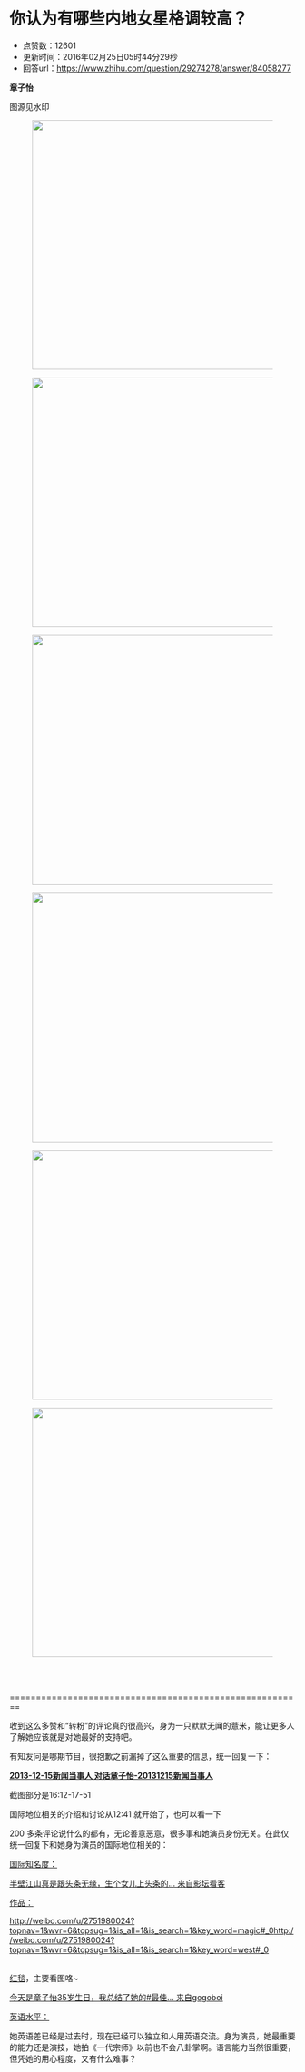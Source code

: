 # 你认为有哪些内地女星格调较高？
- 点赞数：12601
- 更新时间：2016年02月25日05时44分29秒
- 回答url：https://www.zhihu.com/question/29274278/answer/84058277
<body>
 <p data-pid="wklMWBxM"><b>章子怡</b></p>
 <p data-pid="Tt5pH08e">图源见水印</p>
 <figure>
  <img src="https://pic1.zhimg.com/50/b183a41c1e27f80c129a40bf3239fa11_720w.jpg?source=1940ef5c" data-rawwidth="440" data-rawheight="991" data-original-token="b183a41c1e27f80c129a40bf3239fa11" class="origin_image zh-lightbox-thumb" width="440" data-original="https://picx.zhimg.com/b183a41c1e27f80c129a40bf3239fa11_r.jpg?source=1940ef5c">
 </figure>
 <figure>
  <img src="https://pic1.zhimg.com/50/1b19a7e8d5140f2a2297243d85e785bc_720w.jpg?source=1940ef5c" data-rawwidth="440" data-rawheight="1239" data-original-token="1b19a7e8d5140f2a2297243d85e785bc" class="origin_image zh-lightbox-thumb" width="440" data-original="https://picx.zhimg.com/1b19a7e8d5140f2a2297243d85e785bc_r.jpg?source=1940ef5c">
 </figure>
 <figure>
  <img src="https://picx.zhimg.com/50/d428668cdc155737b9d264b0f3438e30_720w.jpg?source=1940ef5c" data-rawwidth="440" data-rawheight="1239" data-original-token="d428668cdc155737b9d264b0f3438e30" class="origin_image zh-lightbox-thumb" width="440" data-original="https://pic1.zhimg.com/d428668cdc155737b9d264b0f3438e30_r.jpg?source=1940ef5c">
 </figure>
 <figure>
  <img src="https://picx.zhimg.com/50/43d9b0ebeae87cd690d98991cdb136cc_720w.jpg?source=1940ef5c" data-rawwidth="440" data-rawheight="1239" data-original-token="43d9b0ebeae87cd690d98991cdb136cc" class="origin_image zh-lightbox-thumb" width="440" data-original="https://picx.zhimg.com/43d9b0ebeae87cd690d98991cdb136cc_r.jpg?source=1940ef5c">
 </figure>
 <figure>
  <img src="https://picx.zhimg.com/50/211be4583c2b634ea0db2f44e2a2bcc3_720w.jpg?source=1940ef5c" data-rawwidth="440" data-rawheight="991" data-original-token="211be4583c2b634ea0db2f44e2a2bcc3" class="origin_image zh-lightbox-thumb" width="440" data-original="https://pic1.zhimg.com/211be4583c2b634ea0db2f44e2a2bcc3_r.jpg?source=1940ef5c">
 </figure>
 <figure>
  <img src="https://picx.zhimg.com/50/9f217669a0ae5af34f0be9e134f18f64_720w.jpg?source=1940ef5c" data-rawwidth="440" data-rawheight="1982" data-original-token="9f217669a0ae5af34f0be9e134f18f64" class="origin_image zh-lightbox-thumb" width="440" data-original="https://pic1.zhimg.com/9f217669a0ae5af34f0be9e134f18f64_r.jpg?source=1940ef5c">
 </figure>
 <br>
 <br>
 <p data-pid="OZ0N3AzM">========================================================</p>
 <p data-pid="zOmdPfjI">收到这么多赞和“转粉”的评论真的很高兴，身为一只默默无闻的薏米，能让更多人了解她应该就是对她最好的支持吧。</p>
 <p data-pid="n2XULiEA">有知友问是哪期节目，很抱歉之前漏掉了这么重要的信息，统一回复一下：</p>
 <p data-pid="IhpqMFjc"><b><a href="https://link.zhihu.com/?target=http%3A//v.ifeng.com/ent/mingxing/201312/0141e769-ce8d-44e2-8b99-0c62fdd52fdf.shtml" class=" wrap external" target="_blank" rel="nofollow noreferrer">2013-12-15新闻当事人 对话章子怡-20131215新闻当事人</a></b></p>
 <p data-pid="fGAy3j5x">截图部分是16:12-17-51</p>
 <p data-pid="cx7wegGC">国际地位相关的介绍和讨论从12:41 就开始了，也可以看一下</p>
 <p data-pid="huRZZ9l6">200 多条评论说什么的都有，无论善意恶意，很多事和她演员身份无关。在此仅统一回复下和她身为演员的国际地位相关的：</p>
 <p data-pid="8E3peCW1"><u>国际知名度：</u></p><a href="https://link.zhihu.com/?target=http%3A//weibo.com/2390209393/DaFhB4vuV%3Ftype%3Dcomment%23_rnd1454186527820" class=" wrap external" target="_blank" rel="nofollow noreferrer">半壁江山真是跟头条无缘，生个女儿上头条的... 来自影坛看客</a>
 <br>
 <p data-pid="qwCsn6MQ"><u>作品：</u></p><a href="https://link.zhihu.com/?target=http%3A//weibo.com/u/2751980024%3Ftopnav%3D1%26wvr%3D6%26topsug%3D1%26is_all%3D1%26is_search%3D1%26key_word%3Dmagic%23_0" class=" external" target="_blank" rel="nofollow noreferrer"><span class="invisible">http://</span><span class="visible">weibo.com/u/2751980024?</span><span class="invisible">topnav=1&amp;wvr=6&amp;topsug=1&amp;is_all=1&amp;is_search=1&amp;key_word=magic#_0</span><span class="ellipsis"></span></a><a href="https://link.zhihu.com/?target=http%3A//weibo.com/2390209393/DfbDJFV30%3Ftype%3Dcomment%23_rnd1454187018015" class=" wrap external" target="_blank" rel="nofollow noreferrer">http://weibo.com/u/2751980024?topnav=1&amp;wvr=6&amp;topsug=1&amp;is_all=1&amp;is_search=1&amp;key_word=west#_0</a>
 <br>
 <br>
 <p data-pid="ofM2feox"><u>红毯</u>，主要看图咯~</p><a href="https://link.zhihu.com/?target=http%3A//weibo.com/1706372681/AvXeL2quB%3Ftype%3Dcomment%23_rnd1454186694609" class=" wrap external" target="_blank" rel="nofollow noreferrer">今天是章子怡35岁生日，我总结了她的#最佳... 来自gogoboi</a>
 <br>
 <p data-pid="wZ1HyFM4"><u>英语水平：</u></p>
 <p data-pid="qawPJu3a">她英语差已经是过去时，现在已经可以独立和人用英语交流。身为演员，她最重要的能力还是演技，她拍《一代宗师》以前也不会八卦掌啊。语言能力当然很重要，但凭她的用心程度，又有什么难事？</p>
</body>